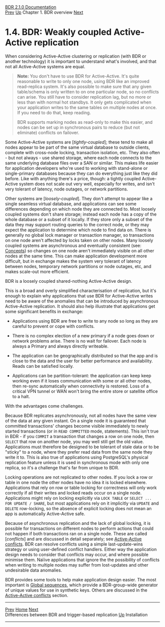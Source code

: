   [BDR 2.1.0 Documentation](README.md)                                                                                                                                     
  [Prev](bdr-vs-trigger-based.md "Differences between BDR and trigger-based replication")   [Up](overview.md)    Chapter 1. BDR overview    [Next](installation.md "Installation")  


# 1.4. BDR: Weakly coupled Active-Active replication

When considering Active-Active clustering or replication (with BDR or
another technology) it is important to understand what\'s involved, and
that not all Active-Active systems are equal.

> **Note:** You don\'t have to use BDR for Active-Active. It\'s quite
> reasonable to write to only one node, using BDR like an improved
> read-replica system. It\'s also possible to make sure that any given
> table/schema is only written to on one particular node, so no
> conflicts can arise. You still have to consider replication lag, but
> no more or less than with normal hot standbys. It only gets
> complicated when your application writes to the same tables on
> multiple nodes at once. If you need to do that, keep reading.
>
> BDR supports marking nodes as read-only to make this easier, and nodes
> can be set up in synchronous pairs to reduce (but not eliminate)
> conflicts on failover.

Some Active-Active systems are [*tightly-coupled*]; these
tend to make all nodes appear to be part of the same virtual database to
outside clients, complete with cross-node locking, transaction
isolation, etc. They also often - but not always - use shared storage,
where each node connects to the same underlying database files over a
SAN or similar. This makes life easier for application developers
who\'re used to working with stand-alone or single-primary databases
because they can do everything just like they did before. Like with
anything there\'s a price, though: a tightly coupled Active-Active
system does not scale out very well, especially for writes, and isn\'t
very tolerant of latency, node outages, or network partitions.

Other systems are [*loosely-coupled*]. They don\'t attempt to
appear like a single seamless virtual database, and applications can see
some differences depending on which node they are connected to. Most
loosely coupled systems don\'t share storage; instead each node has a
copy of the whole database or a subset of it locally. If they store only
a subset of the data they may support routing queries to the correct
node, or they may expect the application to determine which node to find
data on. There is generally no global lock manager or transaction
manager, so transactions on one node aren\'t affected by locks taken on
other nodes. Many loosely coupled systems are asynchronous and
eventually consistent (see: [Concepts](bdr-concepts.md)) so changes on
one node aren\'t immediately visible on all other nodes at the same
time. This can make application development more difficult, but in
exchange makes the system very tolerant of latency between nodes,
temporary network partitions or node outages, etc, and makes scale-out
more efficient.

BDR is a loosely coupled shared-nothing Active-Active design.

This is a broad and overly simplified characterisation of replication,
but it\'s enough to explain why applications that use BDR for
Active-Active writes need to be aware of the anomalies that can be
introduced by asynchronous Active-Active replication. It should also
help illustrate that applications get some significant benefits in
exchange:

-   Applications using BDR are free to write to any node so long as they
    are careful to prevent or cope with conflicts.

-   There is no complex election of a new primary if a node goes down or
    network problems arise. There is no wait for failover. Each node is
    always a Primary and always directly writeable.

-   The application can be geographically distributed so that the app
    and is close to the data and the user for better performance and
    availability. Reads can be satisfied locally.

-   Applications can be partition-tolerant: the application can keep
    keep working even if it loses communication with some or all other
    nodes, then re-sync automatically when connectivity is restored.
    Loss of a critical VPN tunnel or WAN won\'t bring the entire store
    or satellite office to a halt.

With the advantages come challenges.

Because BDR replicates asynchronously, not all nodes have the same view
of the data at any given instant. On a single node it is guaranteed that
committed transactions\' changes become visible immediately to newly
started transactions (or in `READ COMMITTED` mode,
statements). This isn\'t true in BDR - if you `COMMIT` a
transaction that changes a row on one node, then `SELECT` that
row on another node, you may well still get the old value. Applications
must therefore be designed to be tolerant of stale data or to be
\"sticky\" to a node, where they prefer read data from the same node
they write it to. This is also true of applications using PostgreSQL\'s
physical replication feature unless it is used in synchronous mode with
only one replica, so it\'s a challenge that\'s far from unique to BDR.

Locking operations are not replicated to other nodes. If you lock a row
or table in one node the other nodes have no idea it is locked
elsewhere. Applications that rely on row or table locking for
correctness will only work correctly if all their writes and locked
reads occur on a single node. Applications might rely on locking
explicitly via `LOCK TABLE` or
`SELECT ... FOR UPDATE / SHARE`, but most applications rely on
it implicitly via `UPDATE` and `DELETE` row-locking,
so the absence of explicit locking does not mean an app is automatically
Active-Active safe.

Because of asynchronous replication and the lack of global locking, it
is possible for transactions on different nodes to perform actions that
could not happen if both transactions ran on a single node. These are
called [*conflicts*] and are discussed in detail separately;
see [Active-Active conflicts](conflicts.md). BDR can resolve conflicts
using a simple last-update-wins strategy or using user-defined conflict
handlers. Either way the application design needs to consider that
conflicts may occur, and where possible minimise them. Naïive
applications that ignore the the possibility of conflicts when writing
to multiple nodes may suffer from lost-updates and other undesirable
data anomalies.

BDR provides some tools to help make application design easier. The most
important is [Global sequences](global-sequences.md), which provide a
BDR-group-wide generator of unique values for use in synthetic keys.
Others are discussed in the [Active-Active conflicts](conflicts.md)
section.



  ------------------------------------------------------- ------------------------------------ ------------------------------------------
  [Prev](bdr-vs-trigger-based.md)         [Home](README.md)     [Next](installation.md)  
  Differences between BDR and trigger-based replication    [Up](overview.md)                                Installation
  ------------------------------------------------------- ------------------------------------ ------------------------------------------
